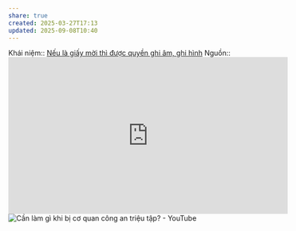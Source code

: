 ```yaml
---
share: true
created: 2025-03-27T17:13
updated: 2025-09-08T10:40
---
```

Khái niệm:: 
[Nếu là giấy mời thì được quyền ghi âm, ghi hình](./N%E1%BA%BFu%20l%C3%A0%20gi%E1%BA%A5y%20m%E1%BB%9Di%20th%C3%AC%20%C4%91%C6%B0%E1%BB%A3c%20quy%E1%BB%81n%20ghi%20%C3%A2m,%20ghi%20h%C3%ACnh.md)
Nguồn:: <iframe width="560" height="315" src="https://www.youtube.com/embed/j8mBdw52Iv0?si=NFyuxDZXd9puvgQ5" title="YouTube video player" frameborder="0" allow="accelerometer; autoplay; clipboard-write; encrypted-media; gyroscope; picture-in-picture; web-share" referrerpolicy="strict-origin-when-cross-origin" allowfullscreen></iframe>
![Cần làm gì khi bị cơ quan công an triệu tập? - YouTube](https://youtu.be/TT9pjyxN9EI?si=HOiqU8VoGBI1-Lc-)
